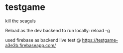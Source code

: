 # testgame
kill the seaguls

Reload as the dev backend
to run locally:
reload -g

used firebase as backend live test @ 
https://testgame-a3e3b.firebaseapp.com/

